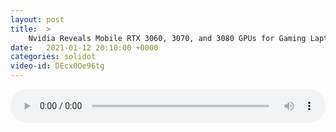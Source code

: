 ```yaml
---
layout: post
title:  >
    Nvidia Reveals Mobile RTX 3060, 3070, and 3080 GPUs for Gaming Laptops
date:   2021-01-12 20:10:00 +0000
categories: solidot
video-id: DEcx0Oe96tg
---
```


<audio src="/assets/5aec1612507ed416c7a9394e8bfb4827.mp3" style="width: 100%;" controls></audio>


